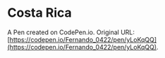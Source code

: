 # Costa Rica

A Pen created on CodePen.io. Original URL: [https://codepen.io/Fernando_0422/pen/yLoKqQQ](https://codepen.io/Fernando_0422/pen/yLoKqQQ).


